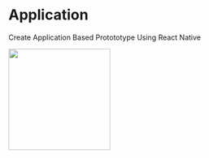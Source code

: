 # Application
Create Application Based Protototype Using React Native

<img src="https://user-images.githubusercontent.com/15377201/131441989-02e95ae6-bcf5-4729-a3cc-f2e24722bdb4.png" width="200" height="200">


